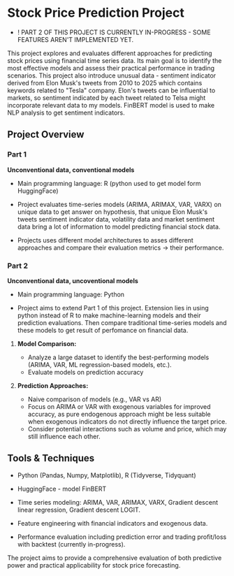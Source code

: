 # Stock Price Prediction Project

- ! PART 2 OF THIS PROJECT IS CURRENTLY IN-PROGRESS - SOME FEATURES AREN'T IMPLEMENTED YET.

This project explores and evaluates different approaches for predicting stock prices using financial time series data. Its main goal is to identify the most effective models and assess their practical performance in trading scenarios.
This project also introduce unusual data - sentiment indicator derived from Elon Musk's tweets from 2010 to 2025 which contains keywords related to "Tesla" company. Elon's tweets can be influential to markets, so sentiment indicated by each tweet related to Telsa might incorporate relevant data to my models. FinBERT model is used to make NLP analysis to get sentiment indicators.


## Project Overview

### Part 1
**Unconventional data, conventional models**
- Main programming language: R (python used to get model form HuggingFace)

- Project evaluates time-series models (ARIMA, ARIMAX, VAR, VARX) on unique data to get answer on hypothesis, that unique Elon Musk's tweets sentiment indicator data, volatility data and market sentiment data bring a lot of information to model predicting financial stock data. 
- Projects uses different model architectures to asses different approaches and compare their evaluation metrics -> their performance.

### Part 2
**Unconventional data, uncoventional models**
- Main programming language: Python

- Project aims to extend Part 1 of this project. Extension lies in using python instead of R to make machine-learning models and their prediction evaluations. Then compare traditional time-series models and these models to get result of perfomance on financial data.


1. **Model Comparison:**  
   - Analyze a large dataset to identify the best-performing models (ARIMA, VAR, ML regression-based models, etc.).  
   - Evaluate models on prediction accuracy

2. **Prediction Approaches:**  
   - Naive comparison of models (e.g., VAR vs AR)
   - Focus on ARIMA or VAR with exogenous variables for improved accuracy, as pure endogenous approach might be less suitable when exogenous indicators do not directly influence the target price.  
   - Consider potential interactions such as volume and price, which may still influence each other.


## Tools & Techniques
- Python (Pandas, Numpy, Matplotlib), R (Tidyverse, Tidyquant)
- HuggingFace - model FinBERT

- Time series modeling: ARIMA, VAR, ARIMAX, VARX, Gradient descent linear regression, Gradient descent LOGIT.  
- Feature engineering with financial indicators and exogenous data.  
- Performance evaluation including prediction error and trading profit/loss with backtest (currently in-progress).  

The project aims to provide a comprehensive evaluation of both predictive power and practical applicability for stock price forecasting.
